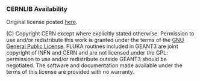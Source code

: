 ### CERNLIB Availability

Original license posted [here](https://cernlib.web.cern.ch/cernlib/conditions.html).

(C) Copyright CERN except where explicitly stated otherwise. Permission to use and/or redistribute this work is granted under the terms of the [GNU General Public License](http://www.gnu.org/copyleft/gpl.html). FLUKA routines included in GEANT3 are joint copyright of INFN and CERN and are not licensed under the GPL: permission to use and/or redistribute outside GEANT3 should be negotiated. The software and documentation made available under the terms of this license are provided with no warranty.